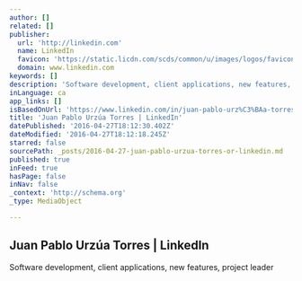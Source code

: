 ```yaml
---
author: []
related: []
publisher:
  url: 'http://linkedin.com'
  name: LinkedIn
  favicon: 'https://static.licdn.com/scds/common/u/images/logos/favicons/v1/favicon.ico'
  domain: www.linkedin.com
keywords: []
description: 'Software development, client applications, new features, project leader'
inLanguage: ca
app_links: []
isBasedOnUrl: 'https://www.linkedin.com/in/juan-pablo-urz%C3%BAa-torres-38b38023?trk=nav_responsive_tab_profile'
title: 'Juan Pablo Urzúa Torres | LinkedIn'
datePublished: '2016-04-27T18:12:30.402Z'
dateModified: '2016-04-27T18:12:18.245Z'
starred: false
sourcePath: _posts/2016-04-27-juan-pablo-urzua-torres-or-linkedin.md
published: true
inFeed: true
hasPage: false
inNav: false
_context: 'http://schema.org'
_type: MediaObject

---
```

<article style=""><h1>Juan Pablo Urzúa Torres | LinkedIn</h1><p>Software development, client applications, new features, project leader</p></article>